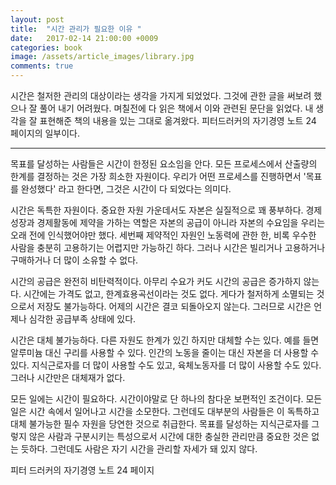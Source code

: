 ```yaml
---
layout: post
title:  "시간 관리가 필요한 이유 "
date:   2017-02-14 21:00:00 +0009
categories: book
image: /assets/article_images/library.jpg
comments: true
---
```

시간은 철저한 관리의 대상이라는 생각을 가지게 되었었다. 그것에 관한 글을 써보려 했으나 잘 풀어 내기 어려웠다. 며칠전에 다 읽은 책에서 이와 관련된 문단을 읽었다. 내 생각을 잘 표현해준 책의 내용을 있는 그대로 옮겨왔다. 피터드러커의 자기경영 노트 24 페이지의 일부이다.   

----

목표를 달성하는 사람들은 시간이 한정된 요소임을 안다. 모든 프로세스에서 산출량의 한계를 결정하는 것은 가장 희소한 자원이다. 우리가 어떤 프로세스를 진행하면서 '목표를 완성했다' 라고 한다면, 그것은 시간이 다 되었다는 의미다.

시간은 독특한 자원이다. 중요한 자원 가운데서도 자본은 실질적으로 꽤 풍부하다. 경제성장과 경제활동에 제약을 가하는 역할은 자본의 공급이 아니라 자본의 수요임을 우리는 오래 전에 인식했어야만 했다. 세번째 제약적인 자원인 노동력에 관한 한, 비록 우수한 사람을 충분히 고용하기는 어렵지만 가능하긴 하다. 그러나 시간은 빌리거나 고용하거나 구매하거나 더 많이 소유할 수 없다.

시간의 공급은 완전히 비탄력적이다. 아무리 수요가 커도 시간의 공급은 증가하지 않는다. 시간에는 가격도 없고, 한계효용곡선이라는 것도 없다. 게다가 철저하게 소멸되는 것으로서 저장도 불가능하다. 어제의 시간은 결코 되돌아오지 않는다. 그러므로 시간은 언제나 심각한 공급부족 상태에 있다.

시간은 대체 불가능하다. 다른 자원도 한계가 있긴 하지만 대체할 수는 있다. 예를 들면 알루미늄 대신 구리를 사용할 수 있다. 인간의 노동을 줄이는 대신 자본을 더 사용할 수 있다. 지식근로자를 더 많이 사용할 수도 있고, 육체노동자를 더 많이 사용할 수도 있다. 그러나 시간만은 대체재가 없다.

모든 일에는 시간이 필요하다. 시간이야말로 단 하나의 참다운 보편적인 조건이다. 모든 일은 시간 속에서 일어나고 시간을 소모한다. 그런데도 대부분의 사람들은 이 독특하고 대체 불가능한 필수 자원을 당연한 것으로 취급한다. 목표를 달성하는 지식근로자를 그렇지 않은 사람과 구분시키는 특성으로서 시간에 대한 충실한 관리만큼 중요한 것은 없는 듯하다. 그런데도 사람은 자기 시간을 관리할 자세가 돼 있지 않다.

피터 드러커의 자기경영 노트 24 페이지
